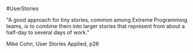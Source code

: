 #UserStories

"A good approach for tiny stories, common among Extreme Programming teams, is to combine them into larger stories that represent from about a half-day to several days of work."

Mike Cohn, User Stories Applied, p26
